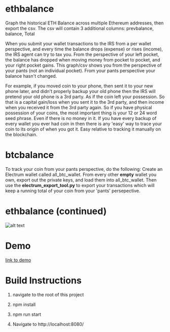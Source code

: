 # ethbalance
Graph the historical ETH Balance across multiple Ethereum addresses, then export the csv. The csv will contain 3 additional columns: prevbalance, balance, Total

When you submit your wallet transactions to the IRS from a per wallet perspective, and every time the balance drops (expense) or rises (income), the IRS agent can try to tax you. From the perspective of your left pocket, the balance has dropped when moving money from pocket to pocket, and your right pocket gains. This graph/csv shows you from the perspective of your pants (not an individual pocket). From your pants perspective your balance hasn't changed.

For example, if you moved coin to your phone, then sent it to your new phone later, and didn't properly backup your old phone then the IRS will pretend your old phone is a 3rd party. As if the coin left your possession. So that is a capital gain/loss when you sent it to the 3rd party, and then income when you received it from the 3rd party again. So if you have physical possession of your coins, the most important thing is your 12 or 24 word seed phrase. Even if there is no money in it. If you have every backup of every wallet you ever had coin in then there is any 'easy' way to trace your coin to its origin of when you got it. Easy relative to tracking it manually on the blockchain. 

# btcbalance
To track your coin from your pants perspective, do the following: Create an Electrum wallet called all_btc_wallet. From every other **empty** wallet you own, export out the private keys, and load them into all_btc_wallet. Then use the **electrum_export_tool.py** to export your transactions which will keep a running total of your coin from your 'pants' persepective.

# ethbalance (continued)
![alt text](https://github.com/maddadder/ethbalance/blob/master/screenshot.png?raw=true)

# Demo
[link to demo](https://maddadder.github.io/ethbalance/client/index.html)

# Build Instructions
1. navigate to the root of this project

2. npm install

3. npm run start

4. Navigate to http://localhost:8080/
